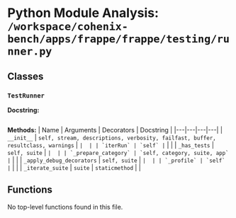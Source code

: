 # Python Module Analysis: `/workspace/cohenix-bench/apps/frappe/frappe/testing/runner.py`

## Classes

### `TestRunner`


**Docstring:**
```

```

**Methods:**
| Name | Arguments | Decorators | Docstring |
|---|---|---|---|
| `__init__` | `self, stream, descriptions, verbosity, failfast, buffer, resultclass, warnings` | `` |  |
| `iterRun` | `self` | `` |  |
| `_has_tests` | `self, suite` | `` |  |
| `_prepare_category` | `self, category, suite, app` | `` |  |
| `_apply_debug_decorators` | `self, suite` | `` |  |
| `_profile` | `self` | `` |  |
| `_iterate_suite` | `suite` | `staticmethod` |  |





## Functions

No top-level functions found in this file.
